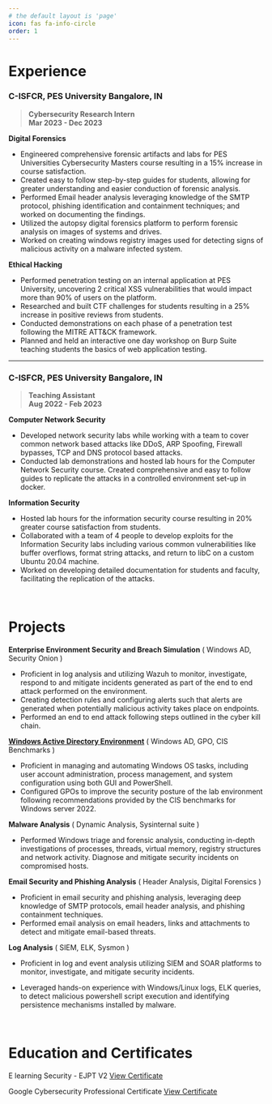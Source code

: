 ```yaml
---
# the default layout is 'page'
icon: fas fa-info-circle
order: 1
---
```


# Experience


### C-ISFCR, PES University	Bangalore, IN
>**Cybersecurity Research Intern <br> Mar 2023 - Dec 2023**

**Digital Forensics**
- Engineered comprehensive forensic artifacts and labs for PES Universities Cybersecurity Masters course resulting in a 15% increase in course satisfaction.
- Created easy to follow step-by-step guides for students, allowing for greater understanding and easier conduction of forensic analysis.
- Performed Email header analysis leveraging knowledge of the SMTP protocol, phishing identification and containment techniques; and worked on documenting the findings.
- Utilized the autopsy digital forensics platform to perform forensic analysis on images of systems and drives.
- Worked on creating windows registry images used for detecting signs of malicious activity on a malware infected system.

**Ethical Hacking**
- Performed penetration testing on an internal application at PES University, uncovering 2 critical XSS vulnerabilities that would impact more than 90% of users on the platform.
- Researched and built CTF challenges for students resulting in a 25% increase in positive reviews from students.
- Conducted demonstrations on each phase of a penetration test following the MITRE ATT&CK framework.
- Planned and held an interactive one day workshop on Burp Suite teaching students the basics of web application testing.

---

### C-ISFCR, PES University	Bangalore, IN	
>**Teaching Assistant	<br> Aug 2022 - Feb 2023**

**Computer Network Security**
- Developed network security labs while working with a team to cover common network based attacks like DDoS, ARP Spoofing, Firewall bypasses, TCP and DNS protocol based attacks.
- Conducted lab demonstrations and hosted lab hours for the Computer Network Security course.
Created comprehensive and easy to follow guides to replicate the attacks in a controlled environment set-up in docker.


**Information Security**
- Hosted lab hours for the information security course resulting in 20% greater course satisfaction from students.
- Collaborated with a team of 4 people to develop exploits for the Information Security labs including various common vulnerabilities like buffer overflows, format string attacks, and return to libC on a custom Ubuntu 20.04 machine.
- Worked on developing detailed documentation for students and faculty, facilitating the replication of the attacks.
<br />

# Projects

**Enterprise Environment Security and Breach Simulation** ( Windows AD, Security Onion )
- Proficient in log analysis and utilizing Wazuh to monitor, investigate, respond to and mitigate incidents generated as part of the end to end attack performed on the environment. 
- Creating detection rules and configuring alerts such that alerts are generated when potentially malicious activity takes place on endpoints.
- Performed an end to end attack following steps outlined in the cyber kill chain.

**[Windows Active Directory Environment](https://harivardhan-swamy.github.io/categories/active-directory/)** ( Windows AD, GPO, CIS Benchmarks ) 
- Proficient in managing and automating Windows OS tasks, including user account administration, process management, and system configuration using both GUI and PowerShell.
- Configured GPOs to improve the security posture of the lab environment following recommendations provided by the CIS benchmarks for Windows server 2022.

**Malware Analysis** ( Dynamic Analysis, Sysinternal suite )
- Performed Windows triage and forensic analysis, conducting in-depth investigations of processes, threads, virtual memory, registry structures and network activity. Diagnose and mitigate security incidents on compromised hosts.

**Email Security and Phishing Analysis** ( Header Analysis, Digital Forensics )
- Proficient in email security and phishing analysis, leveraging deep knowledge of SMTP protocols, email header analysis, and phishing containment techniques.
- Performed email analysis on email headers, links and attachments to detect and mitigate email-based threats.

**Log Analysis** ( SIEM, ELK, Sysmon )
- Proficient in log and event analysis utilizing SIEM and SOAR platforms to monitor, investigate, and mitigate security incidents.

- Leveraged hands-on experience with Windows/Linux logs, ELK queries, to detect malicious powershell script execution and identifying persistence mechanisms installed by malware.
<br />

# Education and Certificates

E learning Security - EJPT V2	[View Certificate](https://certs.ine.com/64767025-50e9-4623-a0e3-41122bcc4b7b#gs.9eg7gp)

Google Cybersecurity Professional Certificate	[View Certificate](https://coursera.org/share/3ed1a8b857f14abb1fb5a6dc2b7c668f)

